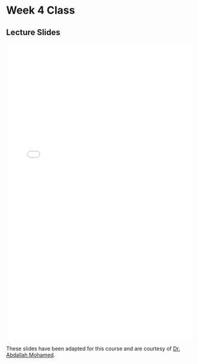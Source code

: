# Week 4 Class

## Lecture Slides

<iframe src="../../2023-02-01 - Week04.pdf" width="100%" height="800px" frameBorder="0"> </iframe>

These slides have been adapted for this course and are courtesy of [Dr. Abdallah Mohamed](https://people.ok.ubc.ca/abdalmoh/).